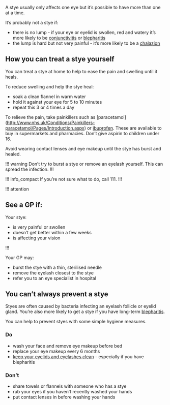 A stye usually only affects one eye but it’s possible to have more than one at a time.

It’s probably not a stye if:

- there is no lump - if your eye or eyelid is swollen, red and watery it’s more likely to be [conjunctivitis](http://www.nhs.uk/Conditions/Conjunctivitis-infective/Pages/Introduction.aspx) or [blepharitis](http://www.nhs.uk/conditions/blepharitis/Pages/Introduction.aspx)
- the lump is hard but not very painful - it’s more likely to be a [chalazion](http://www.moorfields.nhs.uk/condition/chalazion-0)

## How you can treat a stye yourself

You can treat a stye at home to help to ease the pain and swelling until it heals.

To reduce swelling and help the stye heal:

- soak a clean flannel in warm water
- hold it against your eye for 5 to 10 minutes
- repeat this 3 or 4 times a day 

To relieve the pain, take painkillers such as [paracetamol] (http://www.nhs.uk/Conditions/Painkillers-paracetamol/Pages/Introduction.aspx) or [ibuprofen](http://www.nhs.uk/conditions/painkillers-ibuprofen/Pages/Introduction.aspx). These are available to buy in supermarkets and pharmacies. Don’t give aspirin to children under 16.

Avoid wearing contact lenses and eye makeup until the stye has burst and healed.

!!! warning
Don’t try to burst a stye or remove an eyelash yourself. This can spread the infection.
!!!

!!! info_compact
If you’re not sure what to do, call 111.
!!!

!!! attention

  ## See a GP if:

  Your stye:

  - is very painful or swollen
  - doesn’t get better within a few weeks
  - is affecting your vision

!!!

Your GP may:

- burst the stye with a thin, sterilised needle
- remove the eyelash closest to the stye  
- refer you to an eye specialist in hospital

## You can’t always prevent a stye

Styes are often caused by bacteria infecting an eyelash follicle or eyelid gland. You’re also more likely to get a stye if you have long-term [blepharitis](http://www.nhs.uk/Conditions/Blepharitis/Pages/Introduction.aspx).

You can help to prevent styes with some simple hygiene measures.

<article class="panel panel--binary">
  <div class="panel__column">
    <div class="panel__content">
      <h3>Do</h3>
      <ul class="list--check">
        <li>wash your face and remove eye makeup before bed</li>
        <li>replace your eye makeup every 6 months</li>
        <li><a href="http://www.nhs.uk/Conditions/Blepharitis/Pages/Treatment.aspx">keep your eyelids and eyelashes clean</a> - especially if you have blepharitis</li>
      </ul>
    </div>
  </div>
  <div class="panel__column">
    <div class="panel__content">
      <h3>Don’t</h3>
      <ul class="list--cross">
        <li>share towels or flannels with someone who has a stye</li>
        <li>rub your eyes if you haven’t recently washed your hands</li>
        <li>put contact lenses in before washing your hands</li>
      </ul>
    </div>
  </div>
</article>